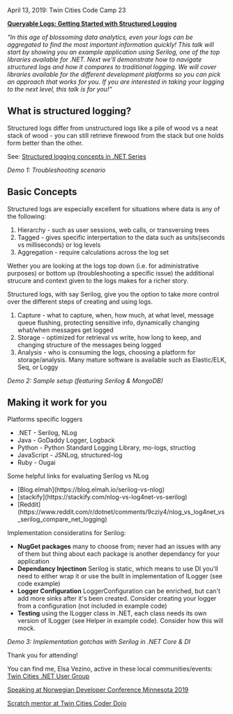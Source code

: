 April 13, 2019: Twin Cities Code Camp 23

<strong>[Queryable Logs: Getting Started with Structured Logging](https://twincitiescodecamp.com/#/talks/1013)</strong>

<em>"In this age of blossoming data analytics, even your logs can be aggregated to find the most important information quickly! This talk will start by showing you an example application using Serilog, one of the top libraries available for .NET. Next we'll demonstrate how to navigate structured logs and how it compares to traditional logging. We will cover libraries available for the different development platforms so you can pick an approach that works for you. If you are interested in taking your logging to the next level, this talk is for you!"</em>

<h2>What is structured logging?</h2>
Structured logs differ from unstructured logs like a pile of wood vs a neat stack of wood - you can still retrieve firewood from the stack but one holds form better than the other.

See: [Structured logging concepts in .NET Series](https://nblumhardt.com/2016/06/structured-logging-concepts-in-net-series-1/)

<em>Demo 1: Troubleshooting scenario</em>

<h2>Basic Concepts</h2>
Structured logs are especially excellent for situations where data is any of the following:
<ol>
  <li>Hierarchy - such as user sessions, web calls, or transversing trees</li>
  <li>Tagged - gives specific interpertation to the data such as units(seconds vs milliseconds) or log levels</li>
  <li>Aggregation - require calculations across the log set</li>
</ol>

Wether you are looking at the logs top down (i.e. for administrative purposes) or bottom up (troubleshooting a specific issue) the additional strucure and context given to the logs makes for a richer story.

Structured logs, with say Serilog, give you the option to take more control over the different steps of creating and using logs.
<ol>
  <li>Capture - what to capture, when, how much, at what level, message queue flushing, protecting sensitive info, dynamically changing what/when messages get logged</li>
  <li>Storage - optimized for retrieval vs write, how long to keep, and changing structure of the messages being logged</li>
  <li>Analysis - who is consuming the logs, choosing a platform for storage/analysis. Many mature software is available such as Elastic/ELK, Seq, or Loggy</li>
</ol>
<em>Demo 2: Sample setup (featuring Serilog & MongoDB)</em>

<h2>Making it work for you</h2>
Platforms specific loggers
<ul>
  <li>.NET - Serilog, NLog</li>
  <li>Java - GoDaddy Logger, Logback</li>
  <li>Python - Python Standard Logging Library, mo-logs, structlog</li>
  <li>JavaScript - JSNLog, structured-log</li>
  <li>Ruby - Ougai</li>
</ul>

Some helpful links for evaluating Serilog vs NLog
<ul>
  <li>[Blog.elmah](https://blog.elmah.io/serilog-vs-nlog)</li>
  <li>[stackify](https://stackify.com/nlog-vs-log4net-vs-serilog)</li>
  <li>[Reddit](https://www.reddit.com/r/dotnet/comments/9cziy4/nlog_vs_log4net_vs_serilog_compare_net_logging)</li>
</ul>

Implementation consideratins for Serilog:
<ul>
  <li><strong>NugGet packages</strong> many to choose from; never had an issues with any of them but thing about each package is another dependancy for your application</li>
  <li><strong>Dependancy Injectinon</strong> Serilog is static, which means to use DI you'll need to either wrap it or use the built in implementation of ILogger (see code example)</li>
  <li><strong>Logger Configuration</strong> LoggerConfiguration can be enriched, but can't add more sinks after it's been created. Consider creating your logger from a configuration (not included in example code)</li>
  <li><strong>Testing</strong> using the ILogger class in .NET, each class needs its own version of ILogger<classname> (see Helper in example code). Consider how this will mock.</li>
</ul>

<em>Demo 3: Implementation gotchas with Serilog in .NET Core & DI</em>

Thank you for attending! 

You can find me, Elsa Vezino, active in these local communities/events:
[Twin Cities .NET User Group](https://www.meetup.com/tcdnug/)

[Speaking at Norwegian Developer Conference Minnesota 2019](https://ndcminnesota.com/talk/everyday-agile-for-one-recipes-that-make-development-for-one-fun/) 

[Scratch mentor at Twin Cities Coder Dojo](https://www.coderdojotc.org/)
